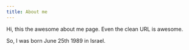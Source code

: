 ```yaml
---
title: About me
---
```


Hi, this the awesome about me page. Even the clean URL is awesome.

So, I was born June 25th 1989 in Israel.
